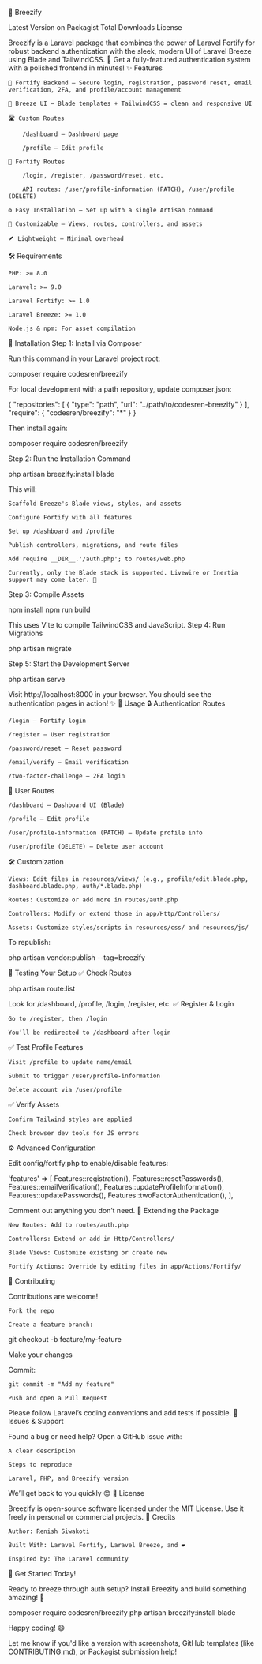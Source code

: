 🌟 Breezify

Latest Version on Packagist
Total Downloads
License

Breezify is a Laravel package that combines the power of Laravel Fortify for robust backend authentication with the sleek, modern UI of Laravel Breeze using Blade and TailwindCSS. 🚀
Get a fully-featured authentication system with a polished frontend in minutes!
✨ Features

    🔐 Fortify Backend — Secure login, registration, password reset, email verification, 2FA, and profile/account management

    💨 Breeze UI — Blade templates + TailwindCSS = clean and responsive UI

    🛣️ Custom Routes

        /dashboard — Dashboard page

        /profile — Edit profile

    🧰 Fortify Routes

        /login, /register, /password/reset, etc.

        API routes: /user/profile-information (PATCH), /user/profile (DELETE)

    ⚙️ Easy Installation — Set up with a single Artisan command

    🎨 Customizable — Views, routes, controllers, and assets

    🪶 Lightweight — Minimal overhead

🛠️ Requirements

    PHP: >= 8.0

    Laravel: >= 9.0

    Laravel Fortify: >= 1.0

    Laravel Breeze: >= 1.0

    Node.js & npm: For asset compilation

🚀 Installation
Step 1: Install via Composer

Run this command in your Laravel project root:

composer require codesren/breezify

For local development with a path repository, update composer.json:

{
    "repositories": [
        {
            "type": "path",
            "url": "../path/to/codesren-breezify"
        }
    ],
    "require": {
        "codesren/breezify": "*"
    }
}

Then install again:

composer require codesren/breezify

Step 2: Run the Installation Command

php artisan breezify:install blade

This will:

    Scaffold Breeze's Blade views, styles, and assets

    Configure Fortify with all features

    Set up /dashboard and /profile

    Publish controllers, migrations, and route files

    Add require __DIR__.'/auth.php'; to routes/web.php

    Currently, only the Blade stack is supported. Livewire or Inertia support may come later. 🌈

Step 3: Compile Assets

npm install
npm run build

This uses Vite to compile TailwindCSS and JavaScript.
Step 4: Run Migrations

php artisan migrate

Step 5: Start the Development Server

php artisan serve

Visit http://localhost:8000 in your browser. You should see the authentication pages in action! ✨
🎯 Usage
🔒 Authentication Routes

    /login — Fortify login

    /register — User registration

    /password/reset — Reset password

    /email/verify — Email verification

    /two-factor-challenge — 2FA login

👤 User Routes

    /dashboard — Dashboard UI (Blade)

    /profile — Edit profile

    /user/profile-information (PATCH) — Update profile info

    /user/profile (DELETE) — Delete user account

🛠️ Customization

    Views: Edit files in resources/views/ (e.g., profile/edit.blade.php, dashboard.blade.php, auth/*.blade.php)

    Routes: Customize or add more in routes/auth.php

    Controllers: Modify or extend those in app/Http/Controllers/

    Assets: Customize styles/scripts in resources/css/ and resources/js/

To republish:

php artisan vendor:publish --tag=breezify

🧪 Testing Your Setup
✅ Check Routes

php artisan route:list

Look for /dashboard, /profile, /login, /register, etc.
✅ Register & Login

    Go to /register, then /login

    You’ll be redirected to /dashboard after login

✅ Test Profile Features

    Visit /profile to update name/email

    Submit to trigger /user/profile-information

    Delete account via /user/profile

✅ Verify Assets

    Confirm Tailwind styles are applied

    Check browser dev tools for JS errors

⚙️ Advanced Configuration

Edit config/fortify.php to enable/disable features:

'features' => [
    Features::registration(),
    Features::resetPasswords(),
    Features::emailVerification(),
    Features::updateProfileInformation(),
    Features::updatePasswords(),
    Features::twoFactorAuthentication(),
],

Comment out anything you don’t need.
🔌 Extending the Package

    New Routes: Add to routes/auth.php

    Controllers: Extend or add in Http/Controllers/

    Blade Views: Customize existing or create new

    Fortify Actions: Override by editing files in app/Actions/Fortify/

🤝 Contributing

Contributions are welcome!

    Fork the repo

    Create a feature branch:

git checkout -b feature/my-feature

Make your changes

Commit:

    git commit -m "Add my feature"

    Push and open a Pull Request

Please follow Laravel’s coding conventions and add tests if possible.
🐛 Issues & Support

Found a bug or need help? Open a GitHub issue with:

    A clear description

    Steps to reproduce

    Laravel, PHP, and Breezify version

We’ll get back to you quickly 😊
📝 License

Breezify is open-source software licensed under the MIT License.
Use it freely in personal or commercial projects.
🙏 Credits

    Author: Renish Siwakoti

    Built With: Laravel Fortify, Laravel Breeze, and ❤️

    Inspired by: The Laravel community

🎉 Get Started Today!

Ready to breeze through auth setup?
Install Breezify and build something amazing! 🚀

composer require codesren/breezify
php artisan breezify:install blade

Happy coding! 😄

Let me know if you'd like a version with screenshots, GitHub templates (like CONTRIBUTING.md), or Packagist submission help!